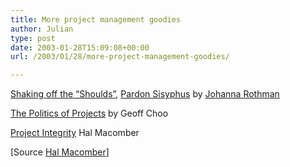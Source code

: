 ```yaml
---
title: More project management goodies
author: Julian
type: post
date: 2003-01-28T15:09:08+00:00
url: /2003/01/28/more-project-management-goodies/

---
```

[Shaking off the &#8220;Shoulds&#8221;][1], [Pardon Sisyphus][2] by [Johanna Rothman][3]
  
[The Politics of Projects][4] by Geoff Choo
  
[Project Integrity][5] Hal Macomber

[Source [Hal Macomber][6]]

 [1]: https://www.sdmagazine.com/documents/s=7760/sdm0301f/sdm0301f.htm?temp=zDc5qW9CL7
 [2]: https://www.sdmagazine.com/documents/s=7804/sdm0302f/sdm0302f.htm
 [3]: https://www.jrothman.com/
 [4]: https://www.gantthead.com/article/1,1380,157963,00.html
 [5]: https://weblog.halmacomber.com/2003_01_19_archive.html#90216891
 [6]: https://weblog.halmacomber.com/